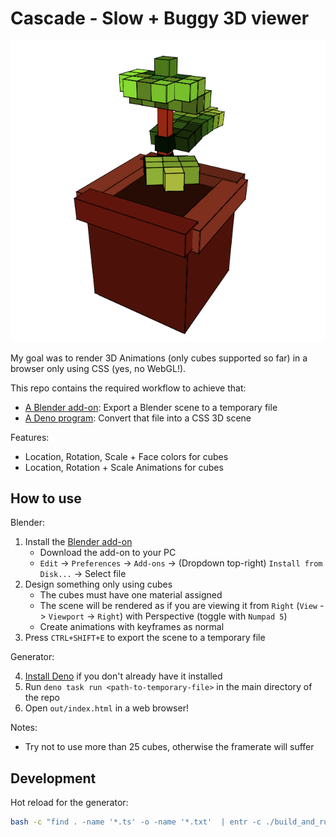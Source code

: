 # Cascade - Slow + Buggy 3D viewer

![3D rendering of a Plant pot](/docs/plant.gif)

My goal was to render 3D Animations (only cubes supported so far) in a browser only using CSS (yes, no WebGL!).

This repo contains the required workflow to achieve that:

- [A Blender add-on](/blender/): Export a Blender scene to a temporary file
- [A Deno program](/generator/): Convert that file into a CSS 3D scene

Features:

- Location, Rotation, Scale + Face colors for cubes
- Location, Rotation + Scale Animations for cubes

## How to use

Blender:

1. Install the [Blender add-on](/blender/addon_v1.py)
    - Download the add-on to your PC
    - `Edit` -> `Preferences` -> `Add-ons` -> (Dropdown top-right) `Install from Disk...` -> Select file
2. Design something only using cubes
    - The cubes must have one material assigned
    - The scene will be rendered as if you are viewing it from `Right` (`View` -> `Viewport` -> `Right`) with Perspective (toggle with `Numpad 5`)
    - Create animations with keyframes as normal
3. Press `CTRL+SHIFT+E` to export the scene to a temporary file

Generator:

4. [Install Deno](https://docs.deno.com/runtime/getting_started/installation/) if you don't already have it installed
5. Run `deno task run <path-to-temporary-file>` in the main directory of the repo
6. Open `out/index.html` in a web browser!

Notes:

- Try not to use more than 25 cubes, otherwise the framerate will suffer

## Development

Hot reload for the generator:

```bash
bash -c "find . -name '*.ts' -o -name '*.txt'  | entr -c ./build_and_run.sh"
```

